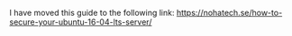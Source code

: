 I have moved this guide to the following link:
https://nohatech.se/how-to-secure-your-ubuntu-16-04-lts-server/
